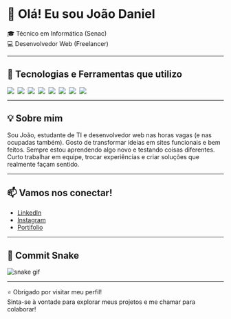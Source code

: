 # 👋 Olá! Eu sou João Daniel
🎓 Técnico em Informática (Senac)    
💻 Desenvolvedor Web (Freelancer)

---

## 🚀 Tecnologias e Ferramentas que utilizo
<div style="display: flex; gap: 8px; flex-wrap: wrap;">
<img src="https://img.shields.io/badge/HTML5-E34F26?style=flat&logo=html5&logoColor=white" />
<img src="https://img.shields.io/badge/CSS3-1572B6?style=flat&logo=css3&logoColor=white" />
<img src="https://img.shields.io/badge/JavaScript-F7DF1E?style=flat&logo=javascript&logoColor=black" />
<img src="https://img.shields.io/badge/Python-3776AB?style=flat&logo=python&logoColor=white" />
<img src="https://img.shields.io/badge/Django-092E20?style=flat&logo=django&logoColor=white" />
<img src="https://img.shields.io/badge/MySQL-4479A1?style=flat&logo=mysql&logoColor=white" />
<img src="https://img.shields.io/badge/Git-F05032?style=flat&logo=git&logoColor=white" />
<img src="https://img.shields.io/badge/Figma-F24E1E?style=flat&logo=figma&logoColor=white" />
</div>

---

## 💡 Sobre mim
Sou João, estudante de TI e desenvolvedor web nas horas vagas (e nas ocupadas também). Gosto de transformar ideias em sites funcionais e bem feitos. Sempre estou aprendendo algo novo e testando coisas diferentes. Curto trabalhar em equipe, trocar experiências e criar soluções que realmente façam sentido.

---

## 📫 Vamos nos conectar!
- <a href="https://www.linkedin.com/in/joaodaniellabreslima-dev" target="_blank">LinkedIn</a>  
- <a href="https://www.instagram.com/labreslima_pessoal/" target="_blank">Instagram</a>
- <a href="https://god-of-darck.github.io/Portfolio_Pessoal/" target="_blank">Portifolio</a>


---

## 🐍 Commit Snake

![snake gif](https://github.com/pedrohsantanaa/pedrohsantanaa/blob/output/github-contribution-grid-snake.svg)


---

⭐ Obrigado por visitar meu perfil!  
Sinta-se à vontade para explorar meus projetos e me chamar para colaborar!
